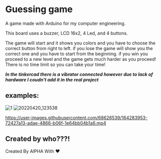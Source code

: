 
# Guessing game

A game made with Arduino for my computer engineering. 

This board uses a buzzer, LCD 16x2, 4 Led, and 4 buttons.

The game will start and it shows you colors and you have to choose the correct button from right to left.
if you lose the game will show you the correct one and you have to start from the beginning.
if you win you proceed to a new level and the game gets much harder as you proceed!
There is no time limit so you can take your time!

***In the tinkercad there is a vibrator connected however due to lack of hardware I coudn't add it in the real project***
## examples:

![1](https://user-images.githubusercontent.com/68626539/164281791-8d9d9e83-f593-4647-b5e6-5df228d16968.png)
![20220420_123538](https://user-images.githubusercontent.com/68626539/164281958-d4ccff36-ec44-4d21-b610-57e724c2b987.jpg)


https://user-images.githubusercontent.com/68626539/164283953-72427a13-adae-4866-b06f-1e64bb04b1a6.mp4


## Created by who???!

Created By AlPHA With ❤️
